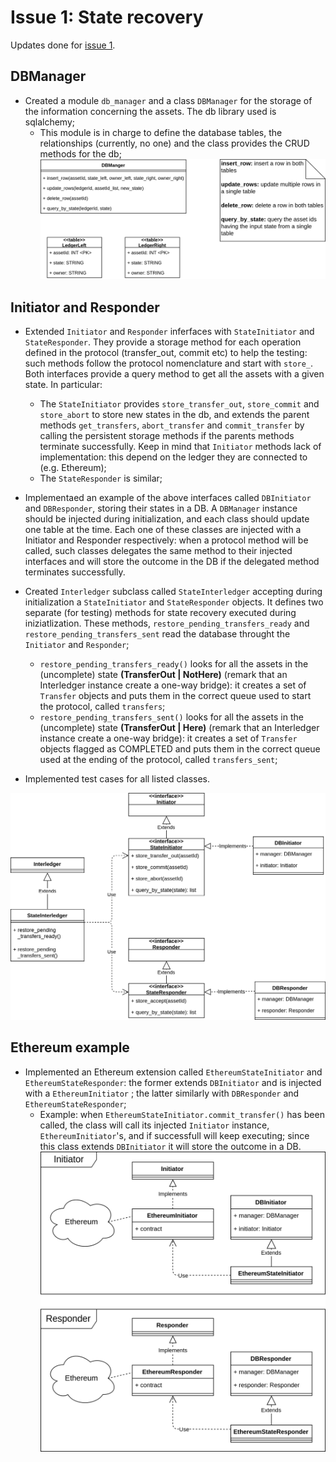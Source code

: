 # Issue 1: State recovery

Updates done for [issue 1](https://version.aalto.fi/gitlab/sofie/open-source/interledger-asset-transfer/issues/1).

## DBManager

- Created a module `db_manager` and a class `DBManager` for the storage of the information concerning the assets. The db library used is sqlalchemy;
    - This module is in charge to define the database tables, the relationships (currently, no one) and the class provides the CRUD methods for the db;
![db](../../imgs/DBManager.png)

## Initiator and Responder

- Extended `Initiator` and `Responder` inferfaces with `StateInitiator` and `StateResponder`. They provide a storage method for each operation defined in the protocol (transfer_out, commit etc) to help the testing: such methods follow the protocol nomenclature and start with `store_`. Both interfaces provide a query method to get all the assets with a given state. In particular:
    - The `StateInitiator` provides `store_transfer_out`, `store_commit` and `store_abort` to store new states in the db, and extends the parent methods `get_transfers`, `abort_transfer` and `commit_transfer` by calling the persistent storage methods if the parents methods terminate successfully. Keep in mind that `Initiator` methods lack of implementation: this depend on the ledger they are connected to (e.g. Ethereum);
    - The `StateResponder` is similar;

- Implementaed an example of the above interfaces called `DBInitiator` and `DBResponder`, storing their states in a DB. A `DBManager` instance should be injected during initialization, and each class should update one table at the time. Each one of these classes are injected with a Initiator and Responder respectively: when a protocol method will be called, such classes delegates the same method to their injected interfaces and will store the outcome in the DB if the delegated method terminates successfully. 

- Created `Interledger` subclass called `StateInterledger` accepting during initialization a `StateInitiator` and `StateResponder` objects. It defines two separate (for testing) methods for state recovery executed during iniziatlization. These methods, `restore_pending_transfers_ready` and `restore_pending_transfers_sent` read the database throught the `Initiator` and `Responder`;
    - `restore_pending_transfers_ready()` looks for all the assets in the (uncomplete) state **(TransferOut | NotHere)** (remark that an Interledger instance create a one-way bridge): it creates a set of `Transfer` objects and puts them in the correct queue used to start the protocol, called `transfers`;
    - `restore_pending_transfers_sent()` looks for all the assets in the (uncomplete) state **(TransferOut | Here)** (remark that an Interledger instance create a one-way bridge): it creates a set of `Transfer` objects flagged as COMPLETED and puts them in the correct queue used at the ending of the protocol, called `transfers_sent`;

- Implemented test cases for all listed classes.

![classes](../../imgs/Struct-State.png)

## Ethereum example

- Implemented an Ethereum extension called `EthereumStateInitiator` and `EthereumStateResponder`: the former extends `DBInitiator` and is injected with a `EthereumInitiator` ; the latter similarly with `DBResponder` and `EthereumStateResponder`;
    - Example: when `EthereumStateInitiator.commit_transfer()` has been called, the class will call its injected `Initiator` instance, `EthereumInitiator`'s, and if successfull will keep executing; since this class extends `DBInitiator` it will store the outcome in a DB.
![classes](../../imgs/Struct-Ethereum.png)

